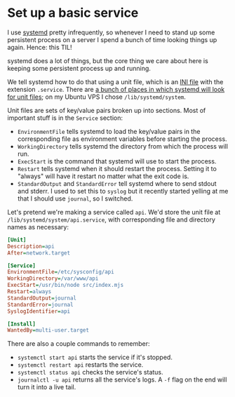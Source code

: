 # Set up a basic service

I use [systemd](https://systemd.io) pretty infrequently, so whenever I need to stand up some persistent process on a server I spend a bunch of time looking things up again. Hence: this TIL!

systemd does a lot of things, but the core thing we care about here is keeping some persistent process up and running.

We tell systemd how to do that using a unit file, which is an [INI file](https://en.wikipedia.org/wiki/INI_file) with the extension `.service`. There are [a bunch of places in which systemd will look for unit files](https://unix.stackexchange.com/a/367237); on my Ubuntu VPS I chose `/lib/systemd/system`.

Unit files are sets of key/value pairs broken up into sections. Most of important stuff is in the `Service` section:

- `EnvironmentFile` tells systemd to load the key/value pairs in the corresponding file as environment variables before starting the process.
- `WorkingDirectory` tells systemd the directory from which the process will run.
- `ExecStart` is the command that systemd will use to start the process.
- `Restart` tells systemd when it should restart the process. Setting it to "always" will have it restart no matter what the exit code is.
- `StandardOutput` and `StandardError` tell systemd where to send stdout and stderr. I used to set this to `syslog` but it recently started yelling at me that I should use `journal`, so I switched.

Let's pretend we're making a service called `api`. We'd store the unit file at `/lib/systemd/system/api.service`, with corresponding file and directory names as necessary:

```ini
[Unit]
Description=api
After=network.target

[Service]
EnvironmentFile=/etc/sysconfig/api
WorkingDirectory=/var/www/api
ExecStart=/usr/bin/node src/index.mjs
Restart=always
StandardOutput=journal
StandardError=journal
SyslogIdentifier=api

[Install]
WantedBy=multi-user.target
```

There are also a couple commands to remember:

- `systemctl start api` starts the service if it's stopped.
- `systemctl restart api` restarts the service.
- `systemctl status api` checks the service's status.
- `journalctl -u api` returns all the service's logs. A `-f` flag on the end will turn it into a live tail.

